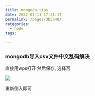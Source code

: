 ```yaml
---
title: mongodb-tips
date: 2022-07-11 17:21:17
permalink: /pages/3b5a40/
categories:
  - node
tags:
  - 
---
```



### mongodb导入csv文件中文乱码解决

直接用wps打开 然后保存, 选择否

![](https://qiniu.espe.work/blog/20220711172209.png)

重新倒入即可

